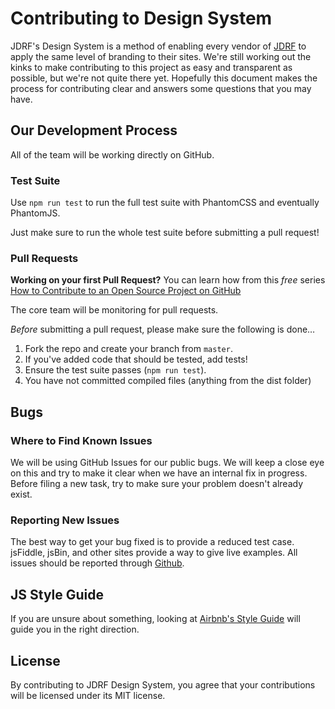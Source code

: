 # Contributing to Design System

JDRF's Design System is a method of enabling every vendor of [JDRF](https://www.jdrf.org) to apply the same level of branding to their sites. We're still working out the kinks to make contributing to this project as easy and transparent as possible, but we're not quite there yet. Hopefully this document makes the process for contributing clear and answers some questions that you may have.

## Our Development Process

All of the team will be working directly on GitHub.

### Test Suite

Use `npm run test` to run the full test suite with PhantomCSS and eventually PhantomJS.

Just make sure to run the whole test suite before submitting a pull request!

### Pull Requests

**Working on your first Pull Request?** You can learn how from this *free* series [How to Contribute to an Open Source Project on GitHub](https://egghead.io/series/how-to-contribute-to-an-open-source-project-on-github)

The core team will be monitoring for pull requests.

*Before* submitting a pull request, please make sure the following is done…

1. Fork the repo and create your branch from `master`.
2. If you've added code that should be tested, add tests!
3. Ensure the test suite passes (`npm run test`).
4. You have not committed compiled files (anything from the dist folder)

## Bugs

### Where to Find Known Issues

We will be using GitHub Issues for our public bugs. We will keep a close eye on this and try to make it clear when we have an internal fix in progress. Before filing a new task, try to make sure your problem doesn't already exist.

### Reporting New Issues

The best way to get your bug fixed is to provide a reduced test case. jsFiddle, jsBin, and other sites provide a way to give live examples. All issues should be reported through [Github](https://github.com/JDRF/design-system/issues).

## JS Style Guide

If you are unsure about something, looking at [Airbnb's Style Guide](https://github.com/airbnb/javascript) will guide you in the right direction.

## License

By contributing to JDRF Design System, you agree that your contributions will be licensed under its MIT license.
